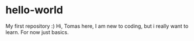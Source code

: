 # hello-world
My first repository :)
Hi, Tomas here, I am new to coding, but i really want to learn. For now just basics.
